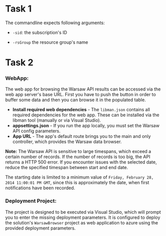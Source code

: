 # Task 1

The commandline expects following arguments:

- `-sid`:  the subscription's ID 

- `-rsGroup` the resource group's name



# Task 2

### WebApp:

The web app for browsing the Warsaw API results can be accessed via the web app server's base URL. First you have to push the button in order to buffer some data and then you can browse it in the populated table.

- **Install required web dependencies** - The `libman.json` contains all required dependencies for the web app. These can be installed via the libman tool (manually or via Visual Studio).
- **appsettings.json** - If you run the app locally, you must set the Warsaw API config parameters.
- **App URL** - The app's default route brings you to the main and only controller, which provides the Warsaw data browser.



**Note:**  The Warsaw API is sensitive to large timespans, which exceed a certain number of records. If the number of records is too big, the API returns a HTTP 500 error. If you encounter issues with the selected date, reduce the specified timespan between start and end date.

The starting date is limited to a minimum value of `Friday, February 28, 2014 11:00:01 PM GMT`, since this is approximately the date, when first notifications have been recorded.



### Deployment Project:

The project is designed to be executed via Visual Studio, which will prompt you to enter the missing deployment parameters. It is configured to deploy the solution's `WarsawBrowser` project as web application to azure using the provided deployment parameters.
